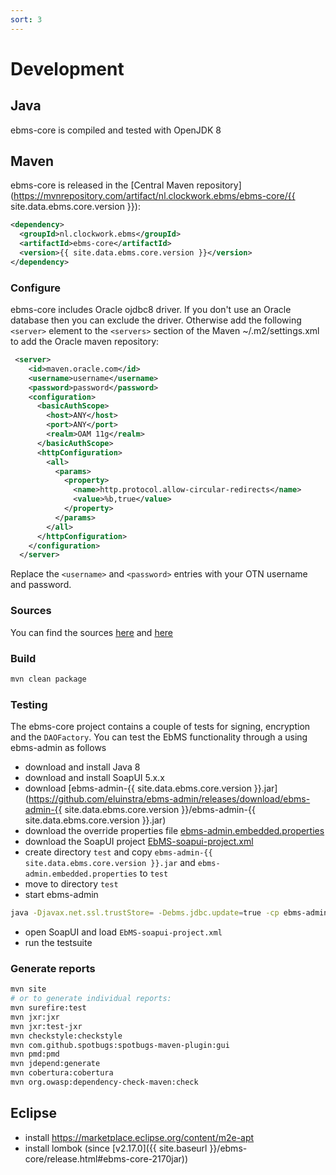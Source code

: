 ```yaml
---
sort: 3
---
```


# Development

## Java

ebms-core is compiled and tested with OpenJDK 8

## Maven

ebms-core is released in the [Central Maven repository](https://mvnrepository.com/artifact/nl.clockwork.ebms/ebms-core/{{ site.data.ebms.core.version }}):

```xml
<dependency>
  <groupId>nl.clockwork.ebms</groupId>
  <artifactId>ebms-core</artifactId>
  <version>{{ site.data.ebms.core.version }}</version>
</dependency>
```

### Configure

ebms-core includes Oracle ojdbc8 driver. If you don't use an Oracle database then you can exclude the driver. Otherwise add the following `<server>` element to the `<servers>` section of the Maven ~/.m2/settings.xml to add the Oracle maven repository:

```xml
 <server>
    <id>maven.oracle.com</id>
    <username>username</username>
    <password>password</password>
    <configuration>
      <basicAuthScope>
        <host>ANY</host>
        <port>ANY</port>
        <realm>OAM 11g</realm>
      </basicAuthScope>
      <httpConfiguration>
        <all>
          <params>
            <property>
              <name>http.protocol.allow-circular-redirects</name>
              <value>%b,true</value>
            </property>
          </params>
        </all>
      </httpConfiguration>
    </configuration>
  </server>
```

Replace the `<username>` and `<password>` entries with your OTN username and password.

### Sources

You can find the sources [here](https://sourceforge.net/p/muleebmsadapter/code/ci/master/tree/) and [here](https://github.com/eluinstra/ebms-core)

### Build

```sh
mvn clean package
```

### Testing

The ebms-core project contains a couple of tests for signing, encryption and the `DAOFactory`. You can test the EbMS functionality through a using ebms-admin as follows

- download and install Java 8
- download and install SoapUI 5.x.x
- download [ebms-admin-{{ site.data.ebms.core.version }}.jar](https://github.com/eluinstra/ebms-admin/releases/download/ebms-admin-{{ site.data.ebms.core.version }}/ebms-admin-{{ site.data.ebms.core.version }}.jar)
- download the override properties file [ebms-admin.embedded.properties](https://github.com/eluinstra/ebms-core/blob/ebms-core-2.17.x/resources/test/ebms-admin.embedded.properties)
- download the SoapUI project [EbMS-soapui-project.xml](https://github.com/eluinstra/ebms-core/blob/ebms-core-2.17.x/resources/test/EbMS-soapui-project.xml)
- create directory `test` and copy `ebms-admin-{{ site.data.ebms.core.version }}.jar` and `ebms-admin.embedded.properties` to `test`
- move to directory `test`
- start ebms-admin
```sh
java -Djavax.net.ssl.trustStore= -Debms.jdbc.update=true -cp ebms-admin-2.17.3.jar nl.clockwork.ebms.admin.StartEmbedded -hsqldb -soap
```
- open SoapUI and load `EbMS-soapui-project.xml`
- run the testsuite

### Generate reports

```sh
mvn site
# or to generate individual reports:
mvn surefire:test
mvn jxr:jxr
mvn jxr:test-jxr
mvn checkstyle:checkstyle
mvn com.github.spotbugs:spotbugs-maven-plugin:gui
mvn pmd:pmd
mvn jdepend:generate
mvn cobertura:cobertura
mvn org.owasp:dependency-check-maven:check
```

## Eclipse

- install https://marketplace.eclipse.org/content/m2e-apt
- install lombok (since [v2.17.0]({{ site.baseurl }}/ebms-core/release.html#ebms-core-2170jar))
